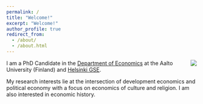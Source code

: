 ```yaml
---
permalink: /
title: "Welcome!"
excerpt: "Welcome!"
author_profile: true
redirect_from: 
  - /about/
  - /about.html
---
```

  
<img src="https://user-images.githubusercontent.com/59729056/132135190-2d134213-c4a4-404c-a132-6b82c2c56aea.png" align="left" style="float: right;">
  
I am a PhD Candidate in the [Department of Economics](https://www.aalto.fi/en/department-of-economics) at the Aalto University (Finland) and [Helsinki GSE](https://www.helsinkigse.fi).

My research interests lie at the intersection of development economics and political economy with a focus on economics of culture and religion. I am also interested in economic history.



